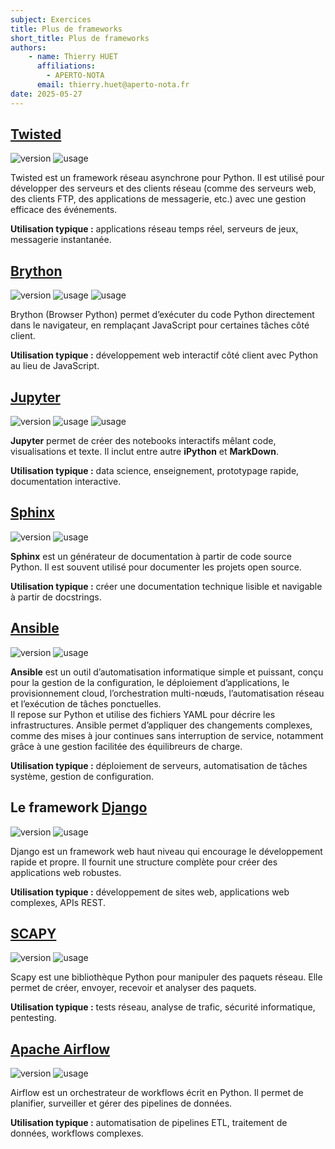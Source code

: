 ```yaml
---
subject: Exercices
title: Plus de frameworks
short_title: Plus de frameworks
authors: 
    - name: Thierry HUET
      affiliations: 
        - APERTO-NOTA
      email: thierry.huet@aperto-nota.fr
date: 2025-05-27
---
```


## **[Twisted](https://twisted.org/)** 

![version](https://img.shields.io/badge/version-24.11.0-green)
![usage](https://img.shields.io/badge/usage-Réseau-blue)

Twisted est un framework réseau asynchrone pour Python. Il est utilisé pour développer des serveurs et des clients réseau (comme des serveurs web, des clients FTP, des applications de messagerie, etc.) avec une gestion efficace des événements.

**Utilisation typique :** applications réseau temps réel, serveurs de jeux, messagerie instantanée.

## **[Brython](https://brython.info/)**

![version](https://img.shields.io/badge/version-3.13.1-green)
![usage](https://img.shields.io/badge/usage-Web-blue)
![usage](https://img.shields.io/badge/usage-Programmation-blue)


Brython (Browser Python) permet d’exécuter du code Python directement dans le navigateur, en remplaçant JavaScript pour certaines tâches côté client.

**Utilisation typique :** développement web interactif côté client avec Python au lieu de JavaScript.

## **[Jupyter](https://docs.jupyter.org/en/latest/)**

![version](https://img.shields.io/badge/version-7.4.3-green)
![usage](https://img.shields.io/badge/usage-Programmation-blue)
![usage](https://img.shields.io/badge/usage-Documentation-blue)

**Jupyter** permet de créer des notebooks interactifs mêlant code, visualisations et texte. Il inclut entre autre **iPython** et **MarkDown**.

**Utilisation typique :** data science, enseignement, prototypage rapide, documentation interactive.

## **[Sphinx](https://www.sphinx-doc.org/en/master/index.html)**

![version](https://img.shields.io/badge/version-8.2.3-green)
![usage](https://img.shields.io/badge/usage-Documentation-blue)

**Sphinx** est un générateur de documentation à partir de code source Python. Il est souvent utilisé pour documenter les projets open source.

**Utilisation typique :** créer une documentation technique lisible et navigable à partir de docstrings.

## **[Ansible](https://docs.ansible.com/)**

![version](https://img.shields.io/badge/version-11-green)
![usage](https://img.shields.io/badge/usage-Automatisation-blue)

**Ansible** est un outil d’automatisation informatique simple et puissant, conçu pour la gestion de la configuration, le déploiement d’applications, le provisionnement cloud, l’orchestration multi-nœuds, l’automatisation réseau et l’exécution de tâches ponctuelles. \
Il repose sur Python et utilise des fichiers YAML pour décrire les infrastructures. Ansible permet d’appliquer des changements complexes, comme des mises à jour continues sans interruption de service, notamment grâce à une gestion facilitée des équilibreurs de charge.

**Utilisation typique :** déploiement de serveurs, automatisation de tâches système, gestion de configuration.

## **Le framework [Django](https://www.djangoproject.com/)**

![version](https://img.shields.io/badge/version-5.2.1-green)
![usage](https://img.shields.io/badge/usage-Web-blue)

Django est un framework web haut niveau qui encourage le développement rapide et propre. Il fournit une structure complète pour créer des applications web robustes.

**Utilisation typique :** développement de sites web, applications web complexes, APIs REST.

## **[SCAPY](https://scapy.net/)**

![version](https://img.shields.io/badge/version-2.6.1-green)
![usage](https://img.shields.io/badge/usage-Réseau-blue)

Scapy est une bibliothèque Python pour manipuler des paquets réseau. Elle permet de créer, envoyer, recevoir et analyser des paquets.

**Utilisation typique :** tests réseau, analyse de trafic, sécurité informatique, pentesting.


## **[Apache Airflow](https://airflow.apache.org/)**

![version](https://img.shields.io/badge/version-3.0.1-green)
![usage](https://img.shields.io/badge/usage-Automatisation-blue)

Airflow est un orchestrateur de workflows écrit en Python. Il permet de planifier, surveiller et gérer des pipelines de données.

**Utilisation typique :** automatisation de pipelines ETL, traitement de données, workflows complexes.